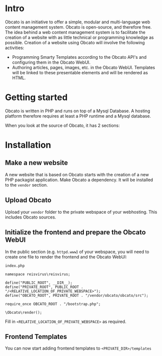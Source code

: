 # Intro
Obcato is an initiative to offer a simple, modular and multi-language web content management system. Obcato is open-source, and therefore free. The idea behind a web content management system is to facilitate the creation of a website with as little technical or programming knowledge as possible. Creation of a website using Obcato will involve the following activities:

* Programming Smarty Templates according to the Obcato API's and configuring them in the Obcato WebUI.
* Authoring articles, pages, images, etc. in the Obcato WebUI. Templates will be linked to these presentable elements and will be rendered as HTML.

# Getting started
Obcato is written in PHP and runs on top of a Mysql Database. A hosting platform therefore requires at least a PHP runtime and a Mysql database.

When you look at the source of Obcato, it has 2 sections:

# Installation

## Make a new website
A new website that is based on Obcato starts with the creation of a new PHP packagist application. Make Obcato a dependency. It will be installed to the `vendor` section.

## Upload Obcato
Upload your `vendor` folder to the private webspace of your webhosting. This includes Obcato sources.

## Initialize the frontend and prepare the Obcato WebUI
In the public section (e.g. `httpd.www`) of your webspace, you will need to create one file to render the frontend and the Obcato WebUI:

`index.php`
```
namespace reisvirus\reisvirus;

define("PUBLIC_ROOT", __DIR__);
define("PRIVATE_ROOT", PUBLIC_ROOT . "/<RELATIVE_LOCATION_OF_PRIVATE_WEBSPACE>");
define("OBCATO_ROOT", PRIVATE_ROOT . "/vendor/obcato/obcato/src");

require_once OBCATO_ROOT . "/bootstrap.php";

\Obcato\render();
```

Fill in `<RELATIVE_LOCATION_OF_PRIVATE_WEBSPACE>` as required.

## Frontend Templates
You can now start adding frontend templates to `<PRIVATE_DIR>/templates`
